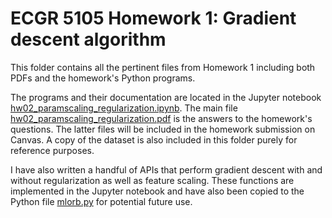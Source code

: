 # ECGR 5105 Homework 1: Gradient descent algorithm
This folder contains all the pertinent files from Homework 1 including both PDFs and the homework's Python programs.

The programs and their documentation are located in the Jupyter notebook [hw02_paramscaling_regularization.ipynb](hw02_paramscaling_regularization.ipynb). The main file [hw02_paramscaling_regularization.pdf](hw02_paramscaling_regularization.pdf) is the answers to the homework's questions. The latter files will be included in the homework submission on Canvas. A copy of the dataset is also included in this folder purely for reference purposes.

I have also written a handful of APIs that perform gradient descent with and without regularization as well as feature scaling. These functions are implemented in the Jupyter notebook and have also been copied to the Python file [mlorb.py](mlorb.py) for potential future use.
